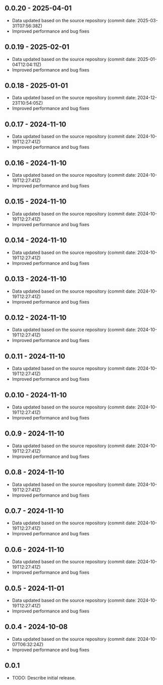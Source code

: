 ## 0.0.20 - 2025-04-01
- Data updated based on the source repository (commit date: 2025-03-31T07:56:38Z)
- Improved performance and bug fixes
## 0.0.19 - 2025-02-01
- Data updated based on the source repository (commit date: 2025-01-04T12:04:11Z)
- Improved performance and bug fixes
## 0.0.18 - 2025-01-01
- Data updated based on the source repository (commit date: 2024-12-23T10:54:05Z)
- Improved performance and bug fixes
## 0.0.17 - 2024-11-10
- Data updated based on the source repository (commit date: 2024-10-19T12:27:41Z)
- Improved performance and bug fixes
## 0.0.16 - 2024-11-10
- Data updated based on the source repository (commit date: 2024-10-19T12:27:41Z)
- Improved performance and bug fixes
## 0.0.15 - 2024-11-10
- Data updated based on the source repository (commit date: 2024-10-19T12:27:41Z)
- Improved performance and bug fixes
## 0.0.14 - 2024-11-10
- Data updated based on the source repository (commit date: 2024-10-19T12:27:41Z)
- Improved performance and bug fixes
## 0.0.13 - 2024-11-10
- Data updated based on the source repository (commit date: 2024-10-19T12:27:41Z)
- Improved performance and bug fixes
## 0.0.12 - 2024-11-10
- Data updated based on the source repository (commit date: 2024-10-19T12:27:41Z)
- Improved performance and bug fixes
## 0.0.11 - 2024-11-10
- Data updated based on the source repository (commit date: 2024-10-19T12:27:41Z)
- Improved performance and bug fixes
## 0.0.10 - 2024-11-10
- Data updated based on the source repository (commit date: 2024-10-19T12:27:41Z)
- Improved performance and bug fixes
## 0.0.9 - 2024-11-10
- Data updated based on the source repository (commit date: 2024-10-19T12:27:41Z)
- Improved performance and bug fixes
## 0.0.8 - 2024-11-10
- Data updated based on the source repository (commit date: 2024-10-19T12:27:41Z)
- Improved performance and bug fixes
## 0.0.7 - 2024-11-10
- Data updated based on the source repository (commit date: 2024-10-19T12:27:41Z)
- Improved performance and bug fixes
## 0.0.6 - 2024-11-10
- Data updated based on the source repository (commit date: 2024-10-19T12:27:41Z)
- Improved performance and bug fixes
## 0.0.5 - 2024-11-01
- Data updated based on the source repository (commit date: 2024-10-19T12:27:41Z)
- Improved performance and bug fixes
## 0.0.4 - 2024-10-08
- Data updated based on the source repository (commit date: 2024-10-07T06:32:24Z)
- Improved performance and bug fixes
## 0.0.1

* TODO: Describe initial release.

